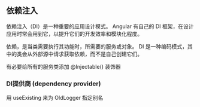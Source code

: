
## 依赖注入

依赖注入（DI）是一种重要的应用设计模式。 Angular 有自己的 DI 框架，在设计应用时常会用到它，以提升它们的开发效率和模块化程度。

依赖，是当类需要执行其功能时，所需要的服务或对象。 DI 是一种编码模式，其中的类会从外部源中请求获取依赖，而不是自己创建它们。

有必要给所有的服务类添加 @Injectable() 装饰器

### DI提供商 (dependency provider)


用 useExisting 来为 OldLogger 指定别名
